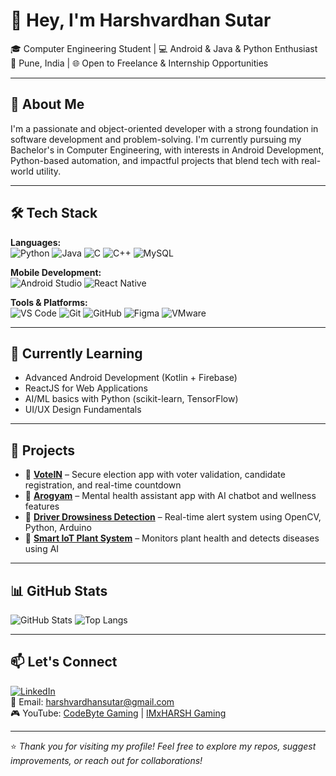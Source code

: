 # 👋 Hey, I'm Harshvardhan Sutar

🎓 Computer Engineering Student | 💻 Android & Java & Python Enthusiast  
📍 Pune, India | 🌐 Open to Freelance & Internship Opportunities

---

## 🚀 About Me

I'm a passionate and object-oriented developer with a strong foundation in software development and problem-solving. I'm currently pursuing my Bachelor's in Computer Engineering, with interests in Android Development, Python-based automation, and impactful projects that blend tech with real-world utility.

---

## 🛠️ Tech Stack

**Languages:**  
![Python](https://img.shields.io/badge/-Python-3776AB?style=flat&logo=python&logoColor=white)
![Java](https://img.shields.io/badge/-Java-007396?style=flat&logo=java)
![C](https://img.shields.io/badge/-C-00599C?style=flat&logo=c)
![C++](https://img.shields.io/badge/-C++-00599C?style=flat&logo=cplusplus)
![MySQL](https://img.shields.io/badge/-MySQL-4479A1?style=flat&logo=mysql&logoColor=white)

**Mobile Development:**  
![Android Studio](https://img.shields.io/badge/-Android%20Studio-3DDC84?style=flat&logo=android-studio&logoColor=white)
![React Native](https://img.shields.io/badge/-React%20Native-61DAFB?style=flat&logo=react)

**Tools & Platforms:**  
![VS Code](https://img.shields.io/badge/-VS%20Code-007ACC?style=flat&logo=visual-studio-code)
![Git](https://img.shields.io/badge/-Git-F05032?style=flat&logo=git&logoColor=white)
![GitHub](https://img.shields.io/badge/-GitHub-181717?style=flat&logo=github)
![Figma](https://img.shields.io/badge/-Figma-F24E1E?style=flat&logo=figma)
![VMware](https://img.shields.io/badge/-VMware-607078?style=flat&logo=vmware)

---

## 🌱 Currently Learning

- Advanced Android Development (Kotlin + Firebase)
- ReactJS for Web Applications
- AI/ML basics with Python (scikit-learn, TensorFlow)
- UI/UX Design Fundamentals

---

## 🧠 Projects

- 🔐 [**VoteIN**](https://github.com/HarshvardhanSutar/VoteIN) – Secure election app with voter validation, candidate registration, and real-time countdown  
- 🧠 [**Arogyam**](https://github.com/HarshvardhanSutar/Arogyam) – Mental health assistant app with AI chatbot and wellness features  
- 🚗 [**Driver Drowsiness Detection**](https://github.com/HarshvardhanSutar/DDDAS) – Real-time alert system using OpenCV, Python, Arduino  
- 🌱 [**Smart IoT Plant System**](https://github.com/HarshvardhanSutar/SmartPlantMonitor) – Monitors plant health and detects diseases using AI

---

## 📊 GitHub Stats

![GitHub Stats](https://github-readme-stats.vercel.app/api?username=HarshvardhanSutar&show_icons=true&theme=tokyonight)
![Top Langs](https://github-readme-stats.vercel.app/api/top-langs/?username=HarshvardhanSutar&layout=compact&theme=tokyonight)

---

## 📫 Let's Connect

[![LinkedIn](https://img.shields.io/badge/-LinkedIn-0A66C2?style=flat&logo=linkedin&logoColor=white)](https://www.linkedin.com/in/harshvardhan-sutar)  
📧 Email: harshvardhansutar@gmail.com  
🎮 YouTube: [CodeByte Gaming](https://www.youtube.com/@codebytegamingofficial) | [IMxHARSH Gaming](https://www.youtube.com/@imxharshgaming)

---

⭐ *Thank you for visiting my profile! Feel free to explore my repos, suggest improvements, or reach out for collaborations!*
